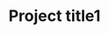 ---
thumbnail: https://via.placeholder.com/256x144
category: webDesign
title: Project title1
link: https://serioussirius.github.io/
---